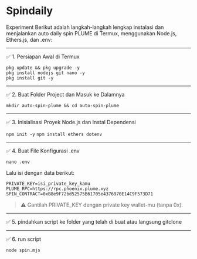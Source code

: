 # Spindaily
Experiment
Berikut adalah langkah-langkah lengkap instalasi dan menjalankan auto daily spin PLUME di Termux, menggunakan Node.js, Ethers.js, dan .env:


---

✅ 1. Persiapan Awal di Termux

```
pkg update && pkg upgrade -y
pkg install nodejs git nano -y
pkg install git -y
```

---

✅ 2. Buat Folder Project dan Masuk ke Dalamnya

```mkdir auto-spin-plume && cd auto-spin-plume```


---

✅ 3. Inisialisasi Proyek Node.js dan Instal Dependensi

```npm init -y```
```npm install ethers dotenv```


---

✅ 4. Buat File Konfigurasi .env

```nano .env```

Lalu isi dengan data berikut:

``PRIVATE_KEY=isi_private_key_kamu
PLUME_RPC=https://rpc.phoenix.plume.xyz
SPIN_CONTRACT=0xB8e9F72bd52575B61705e4376970E14C9F573D71``

> ⚠️ Gantilah PRIVATE_KEY dengan private key wallet-mu (tanpa 0x).




---

✅ 5. pindahkan script ke folder yang telah di buat atau langsung gitclone


---
✅ 6. run script 

```node spin.mjs```
